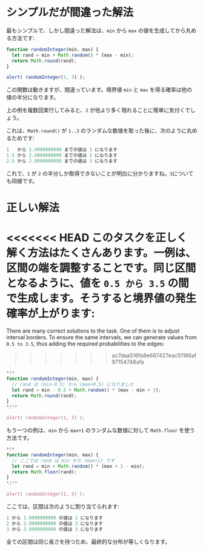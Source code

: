 # シンプルだが間違った解法

最もシンプルで、しかし間違った解法は、`min` から `max` の値を生成してから丸める方法です:

```js run
function randomInteger(min, max) {
  let rand = min + Math.random() * (max - min); 
  return Math.round(rand);
}

alert( randomInteger(1, 3) );
```

この関数は動きますが、間違っています。境界値 `min` と `max` を得る確率は他の値の半分になります。

上の例を複数回実行してみると、`2` が他より多く現れることに簡単に気付くでしょう。

これは、`Math.round()` が `1..3` のランダムな数値を取った後に、次のように丸めるためです:

```js no-beautify
1   から 1.4999999999 までの値は 1 になります
1.5 から 2.4999999999 までの値は 2 になります
2.5 から 2.9999999999 までの値は 3 になります
```

これで、`1` が `2` の半分しか取得できないことが明白に分かりますね。`3`についても同様です。

# 正しい解法

<<<<<<< HEAD
このタスクを正しく解く方法はたくさんあります。一例は、区間の端を調整することです。同じ区間となるように、値を `0.5 から 3.5` の間で生成します。そうすると境界値の発生確率が上がります:
=======
There are many correct solutions to the task. One of them is to adjust interval borders. To ensure the same intervals, we can generate values from `0.5 to 3.5`, thus adding the required probabilities to the edges:
>>>>>>> ac7daa516fa8e687427eac51186af97154748afa

```js run
*!*
function randomInteger(min, max) {
  // rand は (min-0.5) から (max+0.5) になりました
  let rand = min - 0.5 + Math.random() * (max - min + 1);
  return Math.round(rand);
}
*/!*

alert( randomInteger(1, 3) );
```

もう一つの例は、`min` から `max+1` のランダムな数値に対して `Math.floor` を使う方法です。

```js run
*!*
function randomInteger(min, max) {
  // ここでは rand は min から (max+1) です
  let rand = min + Math.random() * (max + 1 - min);
  return Math.floor(rand);
}
*/!*

alert( randomInteger(1, 3) );
```

ここでは、区間は次のように割り当てられます:

```js no-beautify
1 から 1.9999999999 の値は 1 になります
2 から 2.9999999999 の値は 2 になります
3 から 3.9999999999 の値は 3 になります
```

全ての区間は同じ長さを持つため、最終的な分布が等しくなります。
